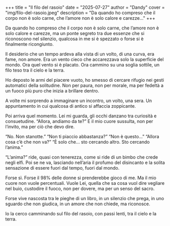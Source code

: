 +++
title = "Il filo del rasoio"
date = "2025-07-27"
author = "Dandy"
cover = "img/filo-del-rasoio.jpeg"
description = "Da quando ho compreso che il corpo non è solo carne, che l’amore non è solo calore e carezze..."
+++

Da quando ho compreso che il corpo non è solo carne, che l’amore non è solo calore e carezze, ma un ponte segreto tra due essenze che si riconoscono nel silenzio, qualcosa in me si è spezzato o forse si è finalmente ricongiunto.

Il desiderio che un tempo ardeva alla vista di un volto, di una curva, era fame, non amore. Era un vento cieco che accarezzava solo la superficie del mondo. Ora quel vento si è placato. Ora cammino su una soglia sottile, un filo teso tra il cielo e la terra.

Ho deposto le armi del piacere vuoto, ho smesso di cercare rifugio nei gesti automatici della solitudine. Non per paura, non per morale, ma per fedeltà a un fuoco più puro che inizia a brillare dentro.

A volte mi sorprendo a immaginare un incontro, un volto, una sera. Un appuntamento in cui qualcosa di antico si affaccia zoppicante.

Poi arriva quel momento. Lei mi guarda, gli occhi danzano tra curiosità e consuetudine.
“Allora, andiamo da te?”
E il mio cuore sussulta, non per l’invito, ma per ciò che devo dire.

“No. Non stanotte.”
“Non ti piaccio abbastanza?”
“Non è questo…”
“Allora cosa c’è che non va?”
“È solo che… sto cercando altro.
Sto cercando l’anima.”

“L’anima?” ride, quasi con tenerezza, come si ride di un bimbo che crede negli elfi. Poi se ne va, lasciando nell’aria il profumo del disincanto e la solita sensazione di essere fuori dal tempo, fuori dal mondo.

Forse sì. Forse il 98% delle donne si prenderebbe gioco di me. Ma il mio cuore non vuole percentuali. Vuole Lei, quella che sa cosa vuol dire vegliare nel buio, custodire il fuoco, non per dovere, ma per un senso del sacro.

Forse vive nascosta tra le pieghe di un libro, in un silenzio che prega, in uno sguardo che non giudica, in un amore che non chiede, ma riconosce.

Io la cerco camminando sul filo del rasoio, con passi lenti, tra il cielo e la terra.
